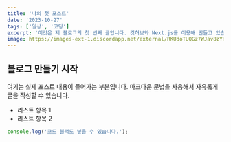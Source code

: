 ```yaml
---
title: '나의 첫 포스트'
date: '2023-10-27'
tags: ['일상', '코딩']
excerpt: '이것은 제 블로그의 첫 번째 글입니다. 깃허브와 Next.js를 이용해 만들고 있습니다.'
image: https://images-ext-1.discordapp.net/external/RKUdoTUQGz7WJav8zYHFTKdLxst3aF-YcEDY02TvLEU/%3Fwidth%3D160%26height%3D160/https/images-ext-1.discordapp.net/external/tyKYii-v19en4lIHJwTHGZcHfVHV_XMNjWVOKR1B2O8/https/cdn.discordapp.com/emojis/1322252776620687372.gif?width=160&height=160
---
```


## 블로그 만들기 시작

여기는 실제 포스트 내용이 들어가는 부분입니다.
마크다운 문법을 사용해서 자유롭게 글을 작성할 수 있습니다.

- 리스트 항목 1
- 리스트 항목 2

```javascript
console.log('코드 블럭도 넣을 수 있습니다.');
```
